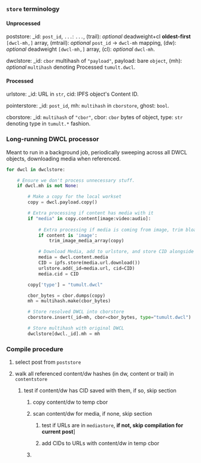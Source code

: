 
### `store` terminology
#### Unprocessed

poststore:      _id:        `post_id`,
                `...`:      `...`,
                (trail):    *optional* deadweight+cl **oldest-first** `[dwcl-mh,]` array,
                (mtrail):   *optional* `post_id` -> `dwcl-mh` mapping,
                (dw):       *optional* deadweight `[dwcl-mh,]` array,
                (cl):       *optional* `dwcl-mh`.
                
dwclstore:      _id:        `cbor` multihash of `"payload"`,
                payload:    bare `object`,
                (mh):       *optional* `multihash` denoting Processed `tumult.dwcl`.

#### Processed

urlstore:       _id:    URL in `str`,
                cid:    IPFS object's Content ID.

pointerstore:   _id:    `post_id`,
                mh:     `multihash` in `cborstore`,
                ghost:  `bool`.

cborstore:      _id:    `multihash` of `"cbor"`,
                cbor:   `cbor` bytes of object,
                type:   `str` denoting type in `tumult.*` fashion.

### Long-running DWCL processor

Meant to run in a background job, periodically sweeping across all DWCL objects, downloading media when referenced.

```python
for dwcl in dwclstore:

    # Ensure we don't process unnecessary stuff.
    if dwcl.mh is not None:

        # Make a copy for the local workset
        copy = dwcl.payload.copy()

        # Extra processing if content has media with it
        if "media" in copy.content[image:video:audio]:
            
            # Extra processing if media is coming from image, trim bloat.
            if content is 'image':
                trim_image_media_array(copy)

            # Download Media, add to urlstore, and store CID alongside URL
            media = dwcl.content.media
            CID = ipfs.store(media.url.download())
            urlstore.add(_id=media.url, cid=CID)
            media.cid = CID

        copy['type'] = "tumult.dwcl"

        cbor_bytes = cbor.dumps(copy)
        mh = multihash.make(cbor_bytes)

        # Store resolved DWCL into cborstore
        cborstore.insert(_id=mh, cbor=cbor_bytes, type="tumult.dwcl")

        # Store multihash with original DWCL
        dwclstore[dwcl._id].mh = mh
```

### Compile procedure

[//]: # (WIP)

1. select post from `poststore`

2. walk all referenced content/dw hashes (in dw, content or trail) in `contentstore`

    1. test if content/dw has CID saved with them, if so, skip section
    
        1. copy content/dw to temp cbor

        2. scan content/dw for media, if none, skip section

            1. test if URLs are in `mediastore`, **if not, skip compilation for current post**]
            
            2. add CIDs to URLs with content/dw in temp cbor
        
        3. 